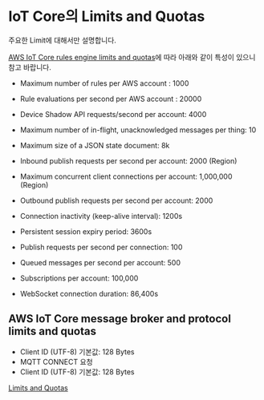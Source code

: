 # IoT Core의 Limits and Quotas

주요한 Limit에 대해서만 설명합니다.


[AWS IoT Core rules engine limits and quotas](https://docs.aws.amazon.com/general/latest/gr/iot-core.html#limits_iot)에 따라 아래와 같이 특성이 있으니 참고 바랍니다.

- Maximum number of rules per AWS account : 1000

- Rule evaluations per second per AWS account : 20000

- Device Shadow API requests/second per account: 4000

- Maximum number of in-flight, unacknowledged messages per thing: 10

- Maximum size of a JSON state document: 8k

- Inbound publish requests per second per account: 2000 (Region)

- Maximum concurrent client connections per account: 1,000,000 (Region)

- Outbound publish requests per second per account: 2000

- Connection inactivity (keep-alive interval): 1200s

- Persistent session expiry period: 3600s

- Publish requests per second per connection: 100

- Queued messages per second per account: 500

- Subscriptions per account: 100,000

- WebSocket connection duration: 86,400s


## AWS IoT Core message broker and protocol limits and quotas

- Client ID (UTF-8) 기본값: 128 Bytes
- MQTT CONNECT 요청  
- Client ID (UTF-8) 기본값: 128 Bytes 

[Limits and Quotas](https://docs.aws.amazon.com/general/latest/gr/iot-core.html#message-broker-limits)
